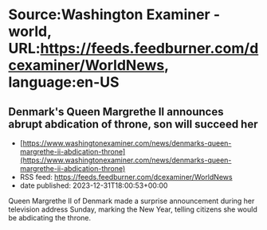 # Source:Washington Examiner - world, URL:https://feeds.feedburner.com/dcexaminer/WorldNews, language:en-US

## Denmark's Queen Margrethe II announces abrupt abdication of throne, son will succeed her
 - [https://www.washingtonexaminer.com/news/denmarks-queen-margrethe-ii-abdication-throne](https://www.washingtonexaminer.com/news/denmarks-queen-margrethe-ii-abdication-throne)
 - RSS feed: https://feeds.feedburner.com/dcexaminer/WorldNews
 - date published: 2023-12-31T18:00:53+00:00

Queen Margrethe II of Denmark made a surprise announcement during her television address Sunday, marking the New Year, telling citizens she would be abdicating the throne.

